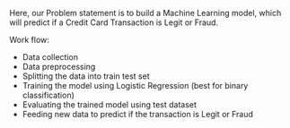 Here, our Problem statement is to build a Machine Learning model, which will predict if a Credit Card Transaction is Legit or Fraud.

Work flow:
- Data collection
- Data preprocessing
- Splitting the data into train test set
- Training the model using Logistic Regression (best for binary classification)
- Evaluating the trained model using test dataset
- Feeding new data to predict if the transaction is Legit or Fraud
